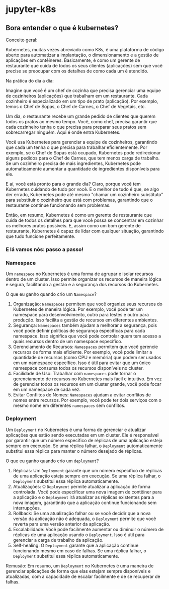 # jupyter-k8s

## Bora entender o que é kubernetes?

Conceito geral:

 Kubernetes, muitas vezes abreviado como K8s, é uma plataforma de código aberto para automatizar a implantação, o dimensionamento e a gestão de aplicações em contêineres. Basicamente, é como um gerente de restaurante que cuida de todos os seus clientes (aplicações) sem que você precise se preocupar com os detalhes de como cada um é atendido.

Na prática do dia a dia:

Imagine que você é um chef de cozinha que precisa gerenciar uma equipe de cozinheiros (aplicações) que trabalham em um restaurante. Cada cozinheiro é especializado em um tipo de prato (aplicação). Por exemplo, temos o Chef de Sopas, o Chef de Carnes, o Chef de Vegetais, etc.

Um dia, o restaurante recebe um grande pedido de clientes que querem todos os pratos ao mesmo tempo. Você, como chef, precisa garantir que cada cozinheiro tenha o que precisa para preparar seus pratos sem sobrecarregar ninguém. Aqui é onde entra Kubernetes.

Você usa Kubernetes para gerenciar a equipe de cozinheiros, garantindo que cada um tenha o que precisa para trabalhar eficientemente. Por exemplo, se o Chef de Sopas está ocupado, Kubernetes pode redirecionar alguns pedidos para o Chef de Carnes, que tem menos carga de trabalho. Se um cozinheiro precisa de mais ingredientes, Kubernetes pode automaticamente aumentar a quantidade de ingredientes disponíveis para ele.

E aí, você está pronto para o grande dia? Claro, porque você tem Kubernetes cuidando de tudo por você. E o melhor de tudo é que, se algo der errado, Kubernetes pode até mesmo "chamar um cozinheiro substituto" para substituir o cozinheiro que está com problemas, garantindo que o restaurante continue funcionando sem problemas.

Então, em resumo, Kubernetes é como um gerente de restaurante que cuida de todos os detalhes para que você possa se concentrar em cozinhar os melhores pratos possíveis. E, assim como um bom gerente de restaurante, Kubernetes é capaz de lidar com qualquer situação, garantindo que tudo funcione perfeitamente.

### E lá vamos nós: passo a passo!

### Namespace

Um `namespace` no Kubernetes é uma forma de agrupar e isolar recursos dentro de um cluster. Isso permite organizar os recursos de maneira lógica e segura, facilitando a gestão e a segurança dos recursos do Kubernetes.

O que eu ganho quando crio um `Namespace`?

1. Organização: `Namespaces` permitem que você organize seus recursos do Kubernetes de maneira lógica. Por exemplo, você pode ter um namespace para desenvolvimento, outro para testes e outro para produção. Isso facilita a gestão de recursos em diferentes ambientes.
2. Segurança: `Namespaces` também ajudam a melhorar a segurança, pois você pode definir políticas de segurança específicas para cada namespace. Isso significa que você pode controlar quem tem acesso a quais recursos dentro de um namespace específico.
3. Gerenciamento de Recursos: `Namespaces` permitem que você gerencie recursos de forma mais eficiente. Por exemplo, você pode limitar a quantidade de recursos (como CPU e memória) que podem ser usados em um namespace específico. Isso é útil para evitar que um único namespace consuma todos os recursos disponíveis no cluster.
4. Facilidade de Uso: Trabalhar com `namespaces` pode tornar o gerenciamento de recursos no Kubernetes mais fácil e intuitivo. Em vez de gerenciar todos os recursos em um cluster grande, você pode focar em um namespace de cada vez.
5. Evitar Conflitos de Nomes: `Namespaces` ajudam a evitar conflitos de nomes entre recursos. Por exemplo, você pode ter dois serviços com o mesmo nome em diferentes `namespaces` sem conflitos.

### Deployment

Um `Deployment` no Kubernetes é uma forma de gerenciar e atualizar aplicações que estão sendo executadas em um cluster. Ele é responsável por garantir que um número específico de réplicas de uma aplicação esteja sempre em execução. Se uma réplica falhar, o `Deployment` automaticamente substitui essa réplica para manter o número desejado de réplicas.

O que eu ganho quando crio um `deployment`?

1. Réplicas: Um `Deployment` garante que um número específico de réplicas de uma aplicação esteja sempre em execução. Se uma réplica falhar, o `Deployment` substitui essa réplica automaticamente.
2. Atualizações: O `Deployment` permite atualizar a aplicação de forma controlada. Você pode especificar uma nova imagem de contêiner para a aplicação e o `Deployment` irá atualizar as réplicas existentes para a nova imagem, garantindo que a aplicação continue funcionando sem interrupções.
3. Rollback: Se uma atualização falhar ou se você decidir que a nova versão da aplicação não é adequada, o `Deployment` permite que você reverta para uma versão anterior da aplicação.
4. Escalabilidade: Você pode facilmente aumentar ou diminuir o número de réplicas de uma aplicação usando o `Deployment`. Isso é útil para gerenciar a carga de trabalho da aplicação.
5. Self-healing: O `Deployment` garante que a aplicação continue funcionando mesmo em caso de falhas. Se uma réplica falhar, o `Deployment` substitui essa réplica automaticamente.

Remusão: Em resumo, um `Deployment` no Kubernetes é uma maneira de gerenciar aplicações de forma que elas estejam sempre disponíveis e atualizadas, com a capacidade de escalar facilmente e de se recuperar de falhas.





